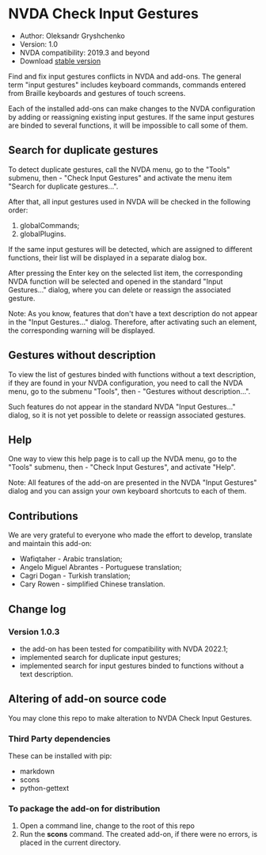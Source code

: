 # NVDA Check Input Gestures

* Author: Oleksandr Gryshchenko
* Version: 1.0
* NVDA compatibility: 2019.3 and beyond
* Download [stable version][1]

Find and fix input gestures conflicts in NVDA and add-ons. The general term "input gestures" includes keyboard commands, commands entered from Braille keyboards and gestures of touch screens.

Each of the installed add-ons can make changes to the NVDA configuration by adding or reassigning existing input gestures. If the same input gestures are binded to several functions, it will be impossible to call some of them.

## Search for duplicate gestures
To detect duplicate gestures, call the NVDA menu, go to the "Tools" submenu, then - "Check Input Gestures" and activate the menu item "Search for duplicate gestures...".

After that, all input gestures used in NVDA will be checked in the following order:

1. globalCommands;
2. globalPlugins.

If the same input gestures will be detected, which are assigned to different functions, their list will be displayed in a separate dialog box.

After pressing the Enter key on the selected list item, the corresponding NVDA function will be selected and opened in the standard "Input Gestures..." dialog, where you can delete or reassign the associated gesture.

Note: As you know, features that don't have a text description do not appear in the "Input Gestures..." dialog. Therefore, after activating such an element, the corresponding warning will be displayed.

## Gestures without description
To view the list of gestures binded with functions without a text description, if they are found in your NVDA configuration, you need to call the NVDA menu, go to the submenu "Tools", then - "Gestures without description...".

Such features do not appear in the standard NVDA "Input Gestures..." dialog, so it is not yet possible to delete or reassign associated gestures.

## Help
One way to view this help page is to call up the NVDA menu, go to the "Tools" submenu, then - "Check Input Gestures", and activate "Help".

Note: All features of the add-on are presented in the NVDA "Input Gestures" dialog and you can assign your own keyboard shortcuts to each of them.

## Contributions
We are very grateful to everyone who made the effort to develop, translate and maintain this add-on:

* Wafiqtaher - Arabic translation;
* Angelo Miguel Abrantes - Portuguese translation;
* Cagri Dogan - Turkish translation;
* Cary Rowen - simplified Chinese translation.

## Change log

### Version 1.0.3
* the add-on has been tested for compatibility with NVDA 2022.1;
* implemented search for duplicate input gestures;
* implemented search for input gestures binded to functions without a text description.

## Altering of add-on source code
You may clone this repo to make alteration to NVDA Check Input Gestures.

### Third Party dependencies
These can be installed with pip:

- markdown
- scons
- python-gettext

### To package the add-on for distribution
1. Open a command line, change to the root of this repo
2. Run the **scons** command. The created add-on, if there were no errors, is placed in the current directory.

[1]: https://addons.nvda-project.org/files/get.php?file=cig
